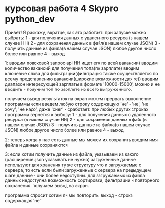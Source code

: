 # курсовая работа 4 Skypro python_dev

Привет! 
Я раскажу, вкратце, как это работает:
при запуске можно выбрать:
1 - для получения данных с удаленного ресурса (в нашем случае HH)
2 - для сохранения данных в файл(в нашем случае JSON)
3 - получить данные из файла(в нашем случае JSON)
любое другое число более или равное 4 - выход

1:
вводим поисковой запрос(api HH ищет его по всей вакансии)
вводим количество вакансий для получения топа(по зарплате)
вводим ключевые слова для фильтрации(фильтрация также осуществляется по всему представлению вакансии(широкие возможности для re))
вводим диапазон интересующей зарплаты в формате '10000-15000', можно и не вводить - получим топ по зарплате из всего выгруженного.

получаем вывод результатов на экран
можем прервать выполнение программы если введем любую строку содержащую 'не' - 'не', 'не хочу', 'не надо', даже 'снег' - сработает.
при любых других строках программа вернется к выбору:
1 - для получения данных с удаленного ресурса (в нашем случае HH)
2 - для сохранения данных в файл(в нашем случае JSON)
3 - получить данные из файла(в нашем случае JSON)
любое другое число более или равное 4 - выход

2:
теперь когда у нас есть данные мы можем их сохранить
вводим имя файла и данные сохраняются

3:
если хотим получить данные из файла, указываем из какого (расширение .json указывать не нужно)
загруженные данные используют для хранения ту же структуру что и загружаемые с сервера, то есть если
были загруженные с сервера на предыдущем шаге данные - они более недоступны.
для загружаемых из файла данных недоступна возможность сортировки, фильтрации и повторного сохранения.
получаем вывод на экран.

программа спросит хотим ли мы повторить, выход - строка содержащая 'не'
